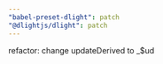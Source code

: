 ```yaml
---
"babel-preset-dlight": patch
"@dlightjs/dlight": patch
---
```


refactor: change updateDerived to \_$ud
